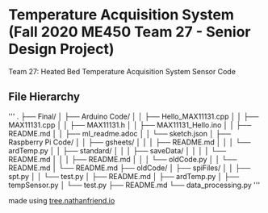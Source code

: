 # Temperature Acquisition System (Fall 2020 ME450 Team 27 - Senior Design Project)
Team 27: Heated Bed Temperature Acquisition System Sensor Code

## File Hierarchy
'''
.
├── Final/ 
│   ├── Arduino Code/
│   │   ├── Hello_MAX11131.cpp
│   │   ├── MAX11131.cpp
│   │   ├── MAX11131.h
│   │   ├── MAX11131_Hello.ino
│   │   ├── README.md
│   │   ├── mI_readme.adoc
│   │   └── sketch.json
│   ├── Raspberry Pi Code/
│   │   ├── gsheets/
│   │   │   ├── README.md
│   │   │   └── ardTemp.py 
│   │   ├── standard/
│   │   │   ├── saveData/
│   │   │   │   └── README.md
│   │   │   ├── README.md
│   │   │   └── oldCode.py
│   │   └── README.md
│   └── README.md
├── oldCode/
│   ├── spiFiles/
│   │   ├── spt.py
│   │   └── test.py
│   ├── README.md
│   ├── ardTemp.py
│   ├── tempSensor.py
│   └── test.py
├── README.md
└── data_processing.py
'''

made using [tree.nathanfriend.io](https://tree.nathanfriend.io/?s=(%27options!(%27fancy9~fullPath!false~trailingSlash9~rootDot9)~G(%27G%27FinalOArduinoLHello_JJ4.h*4_Hello.ino*0*mI_readme.adoc*sketch.json8Raspberry%20PiLgsheets5N-B%20*standard5-saveData5-NN-Q6*08022QOspiFiles5spt6*K808B8tempSensor68K22022data_processing6%27)~version!%271%27)*8--%20%200README.md2%5Cn4MAX111315%2F*6.py7Code82-9!trueBardTemp6Gsource!J4.cpp*Ktest6L%2075N-0*O%2F8Qold7%01QONLKJGB98765420-*)